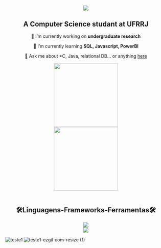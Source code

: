 <h1 align = "center">
  <img src="https://readme-typing-svg.herokuapp.com/?font=IntelOneMono&size=35&center=true&vCenter=true&width=500&height=70&duration=4000&lines=Hi+There!;+I'm+Bruna+Luísa!;" />
</h1>

<div align = "center">

<h2 align = "center"> A Computer Science studant at UFRRJ</h2>
<div>
  
   🔭 I’m currently working on **undergraduate research**
 
 🌱 I’m currently learning **SQL, Javascript, PowerBI**

💬 Ask me about *C, Java, relational DB... or anything [here](https://github.com/BrunaLuisaCRS/BrunaLuisaCRS/issues)

  
  
</div>
  
<a href="https://github.com/BrunaLuisaCRS/github-readme-stats" >
  <img height=200 align="center" src="https://github-readme-stats.vercel.app/api?username=BrunaLuisaCRS&show_icons=true&theme=tokyonight" />
</a><br>

<a href="https://github.com/BrunaLuisaCRS/convoychat">
  <img height=200 align="center" src="https://github-readme-stats.vercel.app/api/top-langs?username=BrunaLuisaCRS&layout=compact&langs_count=8&card_width=120&theme=tokyonight" />
</a> 
</div>


<div align = "center" style="display: inline_block"><br>

<h2>🛠Linguagens-Frameworks-Ferramentas🛠</h2>
  
  <img src="https://skillicons.dev/icons?i=python,c,lua,java,html,css" /><br>
  <img src="https://skillicons.dev/icons?i=git,github,vscode" /><br>
   
 </div>


![teste1](https://github.com/BrunaLuisaCRS/BrunaLuisaCRS/assets/169390062/89e0ccdd-2c94-407e-bbba-39f2640e09bc)
![teste1-ezgif com-resize (1)](https://github.com/BrunaLuisaCRS/BrunaLuisaCRS/assets/169390062/02939661-5689-44e6-a756-8eb672c75e9a)
